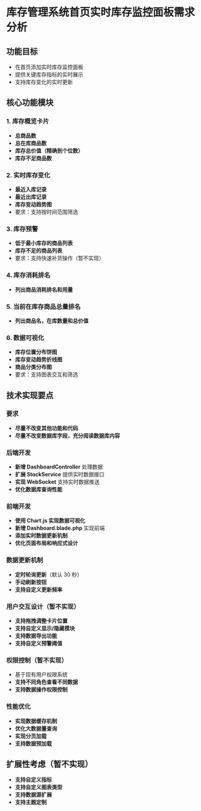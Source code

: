# 库存管理系统首页实时库存监控面板需求分析

## 功能目标

- 在首页添加实时库存监控面板
- 提供关键库存指标的实时展示
- 支持库存变化的实时更新

## 核心功能模块

### 1. 库存概览卡片
- **总商品数**
- **总在库商品数**
- **库存总价值（精确到个位数）**
- **库存不足商品数**

### 2. 实时库存变化
- **最近入库记录**
- **最近出库记录**
- **库存变动趋势图**
- 要求：支持按时间范围筛选

### 3. 库存预警
- **低于最小库存的商品列表**
- **库存不足的商品列表**
- 要求：支持快速补货操作（暂不实现）

### 4. 库存消耗排名
- **列出商品消耗排名和用量**

### 5. 当前在库存商品总量排名
- **列出商品名，在库数量和总价值**

### 6. 数据可视化
- **库存位置分布饼图**
- **库存变动趋势折线图**
- **商品分类分布图**
- 要求：支持图表交互和筛选

## 技术实现要点

### 要求
- **尽量不改变其他功能和代码**
- **尽量不改变数据库字段，充分阅读数据库内容**

### 后端开发
- **新增 DashboardController** 处理数据
- **扩展 StockService** 提供实时数据接口
- **实现 WebSocket** 支持实时数据推送
- **优化数据库查询性能**

### 前端开发
- **使用 Chart.js 实现数据可视化**
- **新增 Dashboard.blade.php** 实现前端
- **添加实时数据更新机制**
- **优化页面布局和响应式设计**

### 数据更新机制
- **定时轮询更新**（默认 30 秒）
- **手动刷新按钮**
- **支持自定义更新频率**

### 用户交互设计（暂不实现）
- **支持拖拽调整卡片位置**
- **支持自定义显示/隐藏模块**
- **支持数据导出功能**
- **支持自定义预警阈值**

### 权限控制（暂不实现）
- 基于现有用户权限系统
- **支持不同角色查看不同数据**
- **支持数据操作权限控制**

### 性能优化
- **实现数据缓存机制**
- **优化大数据量查询**
- **实现分页加载**
- **支持数据预加载**

## 扩展性考虑（暂不实现）
- **支持自定义指标**
- **支持自定义图表类型**
- **支持数据源扩展**
- **支持主题定制**


